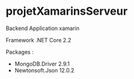 # projetXamarinsServeur
Backend Application xamarin

Framework .NET Core 2.2

Packages :
 - MongoDB.Driver 2.9.1
 - Newtonsoft.Json 12.0.2
